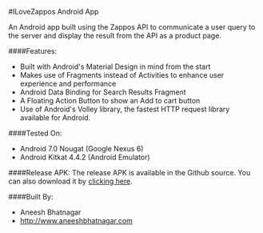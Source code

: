 #ILoveZappos Android App

An Android app built using the Zappos API to communicate a user query to the server and display the result from the API as a product page.

####Features:
* Built with Android's Material Design in mind from the start
* Makes use of Fragments instead of Activities to enhance user experience and performance
* Android Data Binding for Search Results Fragment
* A Floating Action Button to show an Add to cart button
* Use of Android's Volley library, the fastest HTTP request library available for Android.

####Tested On:
* Android 7.0 Nougat (Google Nexus 6)
* Android Kitkat 4.4.2 (Android Emulator)

####Release APK:
The release APK is available in the Github source. You can also download it by [clicking here](url=https://github.com/AneeshBhatnagar/ILoveZappos/blob/master/app-release.apk).

####Built By:
* Aneesh Bhatnagar
* http://www.aneeshbhatnagar.com